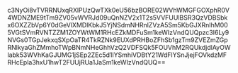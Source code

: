 c3NyOi8vTVRRNUxqRXlPUzQwTXk0eU56bzBORE02WVhWMGFGOXphR0V4WDNZME9tTm9ZV05vWVRJd09uQnNZV2x1T2s5VVFUUlBSR3QzVDBSbkx6OXZZbVp6Y0dGeVlXMDlKbkJ5YjNSdmNHRnlZVzA5Sm5KbGJXRnlhM005VGtSVmRVNTZZM1ZOYWtWM1RHcEZkMDFuSm1keWIzVndQUQpzc3I6Ly9NVGs0TGpJekxqSXpOaTR4TkRZNk9EUXdPRHBoZFhSb1gzTm9ZVEZmZGpRNlkyaGhZMmhoTWpBNmNHeGhhVzQ2VDFSQk5FOUVhM2RQUkdjdlAyOWlabk53WVhKaGJUMG1jSEp2ZEc5d1lYSmhiVDBtY21WdFlYSnJjejFOVkdzMFRHcEpla3hxU1hwT2FUUjRUa1JaSm1keWIzVndQUQ==
